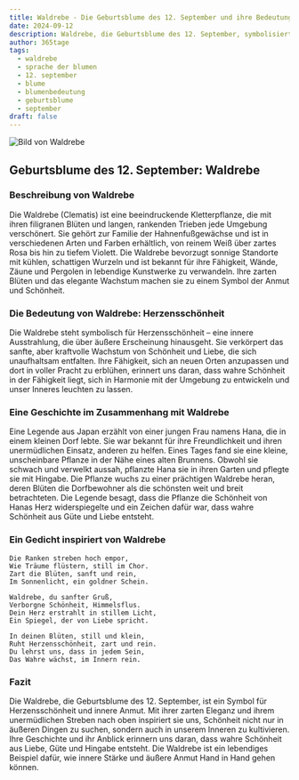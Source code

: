 ```yaml
---
title: Waldrebe - Die Geburtsblume des 12. September und ihre Bedeutung
date: 2024-09-12
description: Waldrebe, die Geburtsblume des 12. September, symbolisiert Herzensschönheit. Erfahre mehr über ihre Geschichte, Bedeutung und Symbolik in der Sprache der Blumen.
author: 365tage
tags:
  - waldrebe
  - sprache der blumen
  - 12. september
  - blume
  - blumenbedeutung
  - geburtsblume
  - september
draft: false
---
```


![Bild von Waldrebe](https://cdn.pixabay.com/photo/2019/05/29/23/48/ville-de-lyon-4238823_1280.jpg#center)


## Geburtsblume des 12. September: Waldrebe

### Beschreibung von Waldrebe

Die Waldrebe (Clematis) ist eine beeindruckende Kletterpflanze, die mit ihren filigranen Blüten und langen, rankenden Trieben jede Umgebung verschönert. Sie gehört zur Familie der Hahnenfußgewächse und ist in verschiedenen Arten und Farben erhältlich, von reinem Weiß über zartes Rosa bis hin zu tiefem Violett. Die Waldrebe bevorzugt sonnige Standorte mit kühlen, schattigen Wurzeln und ist bekannt für ihre Fähigkeit, Wände, Zäune und Pergolen in lebendige Kunstwerke zu verwandeln. Ihre zarten Blüten und das elegante Wachstum machen sie zu einem Symbol der Anmut und Schönheit.

### Die Bedeutung von Waldrebe: Herzensschönheit

Die Waldrebe steht symbolisch für Herzensschönheit – eine innere Ausstrahlung, die über äußere Erscheinung hinausgeht. Sie verkörpert das sanfte, aber kraftvolle Wachstum von Schönheit und Liebe, die sich unaufhaltsam entfalten. Ihre Fähigkeit, sich an neuen Orten anzupassen und dort in voller Pracht zu erblühen, erinnert uns daran, dass wahre Schönheit in der Fähigkeit liegt, sich in Harmonie mit der Umgebung zu entwickeln und unser Inneres leuchten zu lassen.

### Eine Geschichte im Zusammenhang mit Waldrebe

Eine Legende aus Japan erzählt von einer jungen Frau namens Hana, die in einem kleinen Dorf lebte. Sie war bekannt für ihre Freundlichkeit und ihren unermüdlichen Einsatz, anderen zu helfen. Eines Tages fand sie eine kleine, unscheinbare Pflanze in der Nähe eines alten Brunnens. Obwohl sie schwach und verwelkt aussah, pflanzte Hana sie in ihren Garten und pflegte sie mit Hingabe. Die Pflanze wuchs zu einer prächtigen Waldrebe heran, deren Blüten die Dorfbewohner als die schönsten weit und breit betrachteten. Die Legende besagt, dass die Pflanze die Schönheit von Hanas Herz widerspiegelte und ein Zeichen dafür war, dass wahre Schönheit aus Güte und Liebe entsteht.

### Ein Gedicht inspiriert von Waldrebe

```
Die Ranken streben hoch empor,  
Wie Träume flüstern, still im Chor.  
Zart die Blüten, sanft und rein,  
Im Sonnenlicht, ein goldner Schein.  

Waldrebe, du sanfter Gruß,  
Verborgne Schönheit, Himmelsflus.  
Dein Herz erstrahlt in stillem Licht,  
Ein Spiegel, der von Liebe spricht.  

In deinen Blüten, still und klein,  
Ruht Herzensschönheit, zart und rein.  
Du lehrst uns, dass in jedem Sein,  
Das Wahre wächst, im Innern rein.  
```

### Fazit

Die Waldrebe, die Geburtsblume des 12. September, ist ein Symbol für Herzensschönheit und innere Anmut. Mit ihrer zarten Eleganz und ihrem unermüdlichen Streben nach oben inspiriert sie uns, Schönheit nicht nur in äußeren Dingen zu suchen, sondern auch in unserem Inneren zu kultivieren. Ihre Geschichte und ihr Anblick erinnern uns daran, dass wahre Schönheit aus Liebe, Güte und Hingabe entsteht. Die Waldrebe ist ein lebendiges Beispiel dafür, wie innere Stärke und äußere Anmut Hand in Hand gehen können.